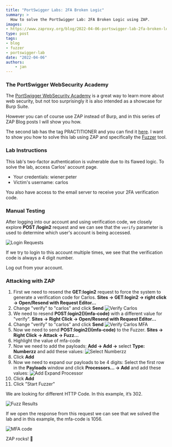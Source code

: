 ```yaml
---
title: "PortSwigger Labs: 2FA Broken Logic"
summary: >
  How to solve the PortSwigger Lab: 2FA Broken Logic using ZAP.
images:
- https://www.zaproxy.org/blog/2022-04-06-portswigger-lab-2fa-broken-logic/images/add-expand-processor.png
type: post
tags:
- blog
- fuzzer
- portswigger-lab
date: "2022-04-06"
authors: 
    - jan
---
```


### The PortSwigger WebSecurity Academy

The [PortSwigger WebSecurity Academy](https://portswigger.net/web-security) is a great way to learn more about web security, 
but not too surprisingly it is also intended as a showcase for Burp Suite.

However you can of course use ZAP instead of Burp, and in this series of ZAP Blog posts I will show you how.

The second lab has the tag PRACTITIONER and you can find it [here](https://portswigger.net/web-security/authentication/multi-factor/lab-2fa-broken-logic). 
I want to show you how to solve this lab using ZAP and specifically the [Fuzzer](/docs/desktop/addons/fuzzer/) tool.

### Lab Instructions

This lab's two-factor authentication is vulnerable due to its flawed logic. To solve the lab, access Carlos' account page.

* Your credentials: wiener:peter
* Victim's username: carlos

You also have access to the email server to receive your 2FA verification code.

### Manual Testing

After logging into our account and using verification code, we closely explore __POST /login2__ request and we can see that the `verify` parameter is used to determine which user's account is being accessed.

![Login Requests](images/login-requests.png)

If we try to login to this account multiple times, we see that the verification code is always a 4 digit number. 
 
Log out from your account. 

### Attacking with ZAP

1. First we need to resend the __GET:login2__ request to force the system to generate a verification code for Carlos. 
    __Sites -> GET:login2 -> right click -> Open/Resend with Request Editor…__
1. Change "verify" to "carlos" and click __Send__
    ![Verify Carlos](images/verify-carlos.png)
1. We need to resend __POST:login2()(mfa-code)__ with a different value for "verify". 
    __Sites -> Right Click -> Open/Resend with Request Editor…__
1. Change "verify" to "carlos" and click __Send__
    ![Verify Carlos MFA](images/verify-carlos-mfa.png)
1. Now we need to send __POST:login2()(mfa-code)__ to the Fuzzer. 
    __Sites -> Right Click ->  Attack -> Fuzz…__
1. Highlight the value of mfa-code
1. Now we need to add the payloads: __Add -> Add ->__ select __Type: Numberzz__ and add these values: 
    ![Select Numberzz](images/select-numberzz.png)
1. Click __Add__
1. Now we need to expand our payloads to be 4 digits: Select the first row in the __Payloads__ window and click __Processors... -> Add__ and add these values:
    ![Add Expand Processor](images/add-expand-processor.png)
1. Click __Add__
1. Click "Start Fuzzer"

We are looking for different HTTP Code. In this example, it’s 302. 

![Fuzz Results](images/fuzz-results.png)

If we open the response from this request we can see that we solved the lab and in this example, the mfa-code is 1056.

![MFA code](images/mfa-code.png)

ZAP rocks! :metal: